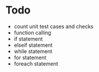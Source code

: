 # Todo
* count unit test cases and checks
* function calling
* if statement
* elseif statement
* while statement
* for statement
* foreach statement